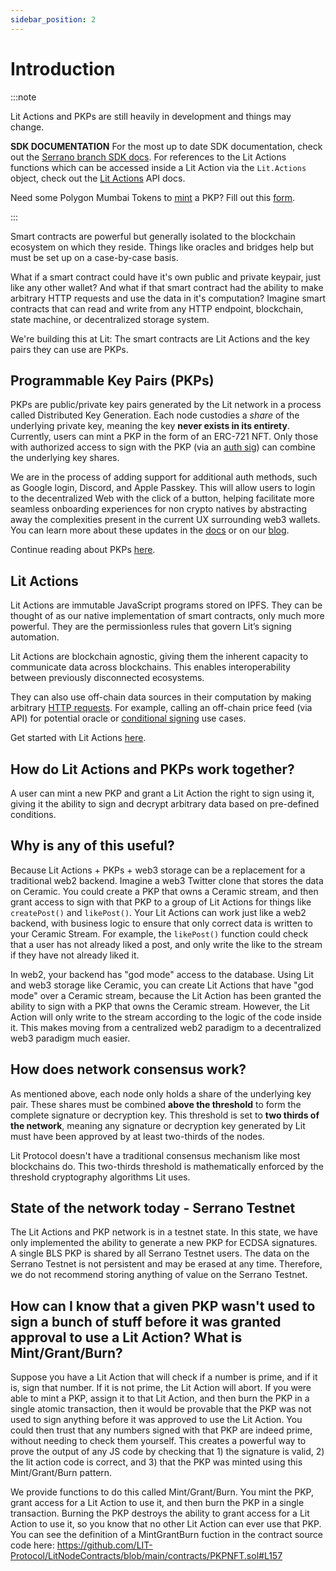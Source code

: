 ```yaml
---
sidebar_position: 2
---
```


# Introduction

:::note

Lit Actions and PKPs are still heavily in development and things may change.

**SDK DOCUMENTATION**
For the most up to date SDK documentation, check out the [Serrano branch SDK docs](https://serrano-sdk-docs.litprotocol.com/#welcome). For references to the Lit Actions functions which can be accessed inside a Lit Action via the `Lit.Actions` object, check out the [Lit Actions](http://actions-docs.litprotocol.com/) API docs.

Need some Polygon Mumbai Tokens to [mint](https://explorer.litprotocol.com/mint-pkp) a PKP? Fill out this [form](https://forms.gle/hcvh7VbS83DokBSE9).

:::


Smart contracts are powerful but generally isolated to the blockchain ecosystem on which they reside. Things like oracles and bridges help but must be set up on a case-by-case basis.

What if a smart contract could have it's own public and private keypair, just like any other wallet? And what if that smart contract had the ability to make arbitrary HTTP requests and use the data in it's computation? Imagine smart contracts that can read and write from any HTTP endpoint, blockchain, state machine, or decentralized storage system.

We're building this at Lit: The smart contracts are Lit Actions and the key pairs they can use are PKPs.

## Programmable Key Pairs (PKPs)

PKPs are public/private key pairs generated by the Lit network in a process called Distributed Key Generation. Each node custodies a *share* of the underlying private key, meaning the key **never exists in its entirety**. Currently, users can mint a PKP in the form of an ERC-721 NFT. Only those with authorized access to sign with the PKP (via an [auth sig](/SDK/Explanation/WalletSigs/sessionSigs)) can combine the underlying key shares.

We are in the process of adding support for additional auth methods, such as Google login, Discord, and Apple Passkey. This will allow users to login to the decentralized Web with the click of a button, helping facilitate more seamless onboarding experiences for non crypto natives by abstracting away the complexities present in the current UX surrounding web3 wallets. You can learn more about these updates in the [docs](/SDK/Explanation/litActions/#authentication-helpers) or on our [blog](https://spark.litprotocol.com/wallet-abstraction-with-google-oauth/).

Continue reading about PKPs [here](/coreConcepts/LitActionsAndPKPs/PKPs.md).

## Lit Actions

Lit Actions are immutable JavaScript programs stored on IPFS. They can be thought of as our native implementation of smart contracts, only much more powerful. They are the permissionless rules that govern Lit’s signing automation.

Lit Actions are blockchain agnostic, giving them the inherent capacity to communicate data across blockchains. This enables interoperability between previously disconnected ecosystems.

They can also use off-chain data sources in their computation by making arbitrary [HTTP requests](/SDK/Explanation/litActions#using-fetch). For example, calling an off-chain price feed (via API) for potential oracle or [conditional signing](/SDK/Explanation/litActions#conditional-signing) use cases.

Get started with Lit Actions [here](/coreConcepts/LitActionsAndPKPs/litActions.md).

## How do Lit Actions and PKPs work together?

A user can mint a new PKP and grant a Lit Action the right to sign using it, giving it the ability to sign and decrypt arbitrary data based on pre-defined conditions.

## Why is any of this useful?

Because Lit Actions + PKPs + web3 storage can be a replacement for a traditional web2 backend. Imagine a web3 Twitter clone that stores the data on Ceramic. You could create a PKP that owns a Ceramic stream, and then grant access to sign with that PKP to a group of Lit Actions for things like `createPost()` and `likePost()`. Your Lit Actions can work just like a web2 backend, with business logic to ensure that only correct data is written to your Ceramic Stream. For example, the `likePost()` function could check that a user has not already liked a post, and only write the like to the stream if they have not already liked it.

In web2, your backend has "god mode" access to the database. Using Lit and web3 storage like Ceramic, you can create Lit Actions that have "god mode" over a Ceramic stream, because the Lit Action has been granted the ability to sign with a PKP that owns the Ceramic stream. However, the Lit Action will only write to the stream according to the logic of the code inside it. This makes moving from a centralized web2 paradigm to a decentralized web3 paradigm much easier.

## How does network consensus work?

As mentioned above, each node only holds a share of the underlying key pair. These shares must be combined **above the threshold** to form the complete signature or decryption key. This threshold is set to **two thirds of the network**, meaning any signature or decryption key generated by Lit must have been approved by at least two-thirds of the nodes.

Lit Protocol doesn't have a traditional consensus mechanism like most blockchains do. This two-thirds threshold is mathematically enforced by the threshold cryptography algorithms Lit uses.

## State of the network today - Serrano Testnet

The Lit Actions and PKP network is in a testnet state. In this state, we have only implemented the ability to generate a new PKP for ECDSA signatures. A single BLS PKP is shared by all Serrano Testnet users. The data on the Serrano Testnet is not persistent and may be erased at any time. Therefore, we do not recommend storing anything of value on the Serrano Testnet.

## How can I know that a given PKP wasn't used to sign a bunch of stuff before it was granted approval to use a Lit Action? What is Mint/Grant/Burn?

Suppose you have a Lit Action that will check if a number is prime, and if it is, sign that number. If it is not prime, the Lit Action will abort. If you were able to mint a PKP, assign it to that Lit Action, and then burn the PKP in a single atomic transaction, then it would be provable that the PKP was not used to sign anything before it was approved to use the Lit Action. You could then trust that any numbers signed with that PKP are indeed prime, without needing to check them yourself. This creates a powerful way to prove the output of any JS code by checking that 1) the signature is valid, 2) the lit action code is correct, and 3) that the PKP was minted using this Mint/Grant/Burn pattern.

We provide functions to do this called Mint/Grant/Burn. You mint the PKP, grant access for a Lit Action to use it, and then burn the PKP in a single transaction. Burning the PKP destroys the ability to grant access for a Lit Action to use it, so you know that no other Lit Action can ever use that PKP. You can see the definition of a MintGrantBurn fuction in the contract source code here: https://github.com/LIT-Protocol/LitNodeContracts/blob/main/contracts/PKPNFT.sol#L157
